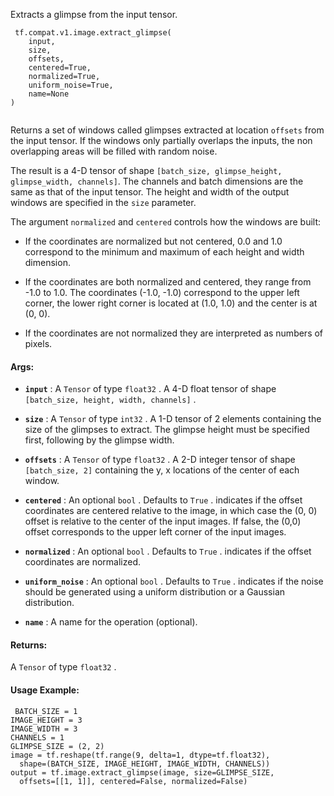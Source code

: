 Extracts a glimpse from the input tensor.



```
 tf.compat.v1.image.extract_glimpse(
    input,
    size,
    offsets,
    centered=True,
    normalized=True,
    uniform_noise=True,
    name=None
)
 
```

Returns a set of windows called glimpses extracted at location
 `offsets`  from the input tensor. If the windows only partially
overlaps the inputs, the non overlapping areas will be filled with
random noise.

The result is a 4-D tensor of shape <code translate="no" dir="ltr">[batch_size, glimpse_height,
glimpse_width, channels]</code>. The channels and batch dimensions are the
same as that of the input tensor. The height and width of the output
windows are specified in the  `size`  parameter.

The argument  `normalized`  and  `centered`  controls how the windows are built:


- If the coordinates are normalized but not centered, 0.0 and 1.0
correspond to the minimum and maximum of each height and width
dimension.

- If the coordinates are both normalized and centered, they range from
-1.0 to 1.0. The coordinates (-1.0, -1.0) correspond to the upper
left corner, the lower right corner is located at (1.0, 1.0) and the
center is at (0, 0).

- If the coordinates are not normalized they are interpreted as
numbers of pixels.



#### Args:

- **`input`** : A  `Tensor`  of type  `float32` . A 4-D float tensor of shape
 `[batch_size, height, width, channels]` .

- **`size`** : A  `Tensor`  of type  `int32` . A 1-D tensor of 2 elements containing the
size of the glimpses to extract.  The glimpse height must be specified
first, following by the glimpse width.

- **`offsets`** : A  `Tensor`  of type  `float32` . A 2-D integer tensor of shape
 `[batch_size, 2]`  containing the y, x locations of the center of each
window.

- **`centered`** : An optional  `bool` . Defaults to  `True` . indicates if the offset
coordinates are centered relative to the image, in which case the (0, 0)
offset is relative to the center of the input images. If false, the (0,0)
offset corresponds to the upper left corner of the input images.

- **`normalized`** : An optional  `bool` . Defaults to  `True` . indicates if the offset
coordinates are normalized.

- **`uniform_noise`** : An optional  `bool` . Defaults to  `True` . indicates if the
noise should be generated using a uniform distribution or a Gaussian
distribution.

- **`name`** : A name for the operation (optional).



#### Returns:
A  `Tensor`  of type  `float32` .



#### Usage Example:


```
 BATCH_SIZE = 1
IMAGE_HEIGHT = 3
IMAGE_WIDTH = 3
CHANNELS = 1
GLIMPSE_SIZE = (2, 2)
image = tf.reshape(tf.range(9, delta=1, dtype=tf.float32),
  shape=(BATCH_SIZE, IMAGE_HEIGHT, IMAGE_WIDTH, CHANNELS))
output = tf.image.extract_glimpse(image, size=GLIMPSE_SIZE,
  offsets=[[1, 1]], centered=False, normalized=False)
 ```
 
```

